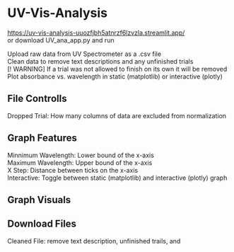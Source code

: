 # UV-Vis-Analysis
https://uv-vis-analysis-uuozfjbh5atnrzf6lzvzla.streamlit.app/ <br> 
or download UV_ana_app.py and run 

Upload raw data from UV Spectrometer as a .csv file <br> 
Clean data to remove text descriptions and any unfinished trials <br> 
[! WARNING] 
If a trial was not allowed to finish on its own it will be removed <br> 
Plot absorbance vs. wavelength in static (matplotlib) or interactive (plotly) 

## File Controlls
Dropped Trial: How many columns of data are excluded from normalization <br> 

## Graph Features
Minnimum Wavelength: Lower bound of the x-axis <br> 
Maximum Wavelength: Upper bound of the x-axis <br> 
X Step: Distance between ticks on the x-axis <br> 
Interactive: Toggle between static (matplotlib) and interactive (plotly) graph

## Graph Visuals

## Download Files
Cleaned File: remove text description, unfinished trails, and 
